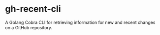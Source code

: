 # gh-recent-cli
A Golang Cobra CLI for retrieving information for new and recent changes on a GitHub repository.
